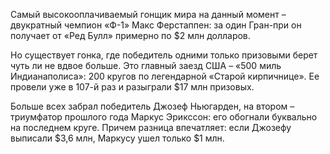 Самый высокооплачиваемый гонщик мира на данный момент – двукратный чемпион «Ф-1» Макс Ферстаппен: за один Гран-при он получает от «Ред Булл» примерно по $2 млн долларов.

Но существует гонка, где победитель одними только призовыми берет чуть ли не вдвое больше. Это главный заезд США – «500 миль Индианаполиса»: 200 кругов по легендарной «Старой кирпичнице». Ее провели уже в 107-й раз и разыграли $17 млн призовых.

Больше всех забрал победитель Джозеф Ньюгарден, на втором – триумфатор прошлого года Маркус Эрикссон: его обогнали буквально на последнем круге. Причем разница впечатляет: если Джозефу выписали $3,6 млн, Маркусу ушел только $1 млн.
